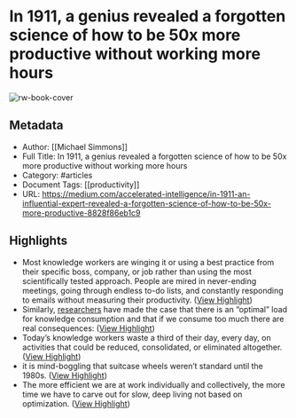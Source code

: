 # In 1911, a genius revealed a forgotten science of how to be 50x more productive without working more hours

![rw-book-cover](https://miro.medium.com/max/483/0*l2shsVT4VH-lGKXZ)

## Metadata
- Author: [[Michael Simmons]]
- Full Title: In 1911, a genius revealed a forgotten science of how to be 50x more productive without working more hours
- Category: #articles
- Document Tags: [[productivity]] 
- URL: https://medium.com/accelerated-intelligence/in-1911-an-influential-expert-revealed-a-forgotten-science-of-how-to-be-50x-more-productive-8828f86eb1c9

## Highlights
- Most knowledge workers are winging it or using a best practice from their specific boss, company, or job rather than using the most scientifically tested approach. People are mired in never-ending meetings, going through endless to-do lists, and constantly responding to emails without measuring their productivity. ([View Highlight](https://read.readwise.io/read/01h1zf30whc3scv0astvaswanh))
- Similarly, [researchers](http://jbm.johogo.com/pdf/volume/1701/JBM-vol-1701.pdf#page=123) have made the case that there is an “optimal” load for knowledge consumption and that if we consume too much there are real consequences: ([View Highlight](https://read.readwise.io/read/01h1zf3g593ck13z1cvw0hfn97))
- Today’s knowledge workers waste a third of their day, every day, on activities that could be reduced, consolidated, or eliminated altogether. ([View Highlight](https://read.readwise.io/read/01h1zf78ypbnfwf20hsghh602z))
- it is mind-boggling that suitcase wheels weren’t standard until the 1980s. ([View Highlight](https://read.readwise.io/read/01h1zfbmsxmnk4a10k8edez5vp))
- The more efficient we are at work individually and collectively, the more time we have to carve out for slow, deep living not based on optimization. ([View Highlight](https://read.readwise.io/read/01h1zfcydg789361p5fhwj851e))
